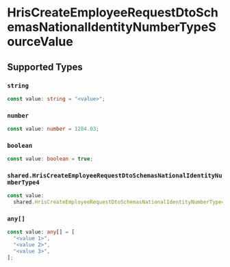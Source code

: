 # HrisCreateEmployeeRequestDtoSchemasNationalIdentityNumberTypeSourceValue


## Supported Types

### `string`

```typescript
const value: string = "<value>";
```

### `number`

```typescript
const value: number = 1284.03;
```

### `boolean`

```typescript
const value: boolean = true;
```

### `shared.HrisCreateEmployeeRequestDtoSchemasNationalIdentityNumberType4`

```typescript
const value:
  shared.HrisCreateEmployeeRequestDtoSchemasNationalIdentityNumberType4 = {};
```

### `any[]`

```typescript
const value: any[] = [
  "<value 1>",
  "<value 2>",
  "<value 3>",
];
```

